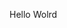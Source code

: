 Hello Wolrd









































































































































































































































































































































































































































































































































































































































































































































































































































































































































































































































































































































































































































































































































































































































































































































































































































































































































































































































































































































































































































































































































































































































































































































































































































































































































































































































































































































































































































































































































































































































































































































































































































































































